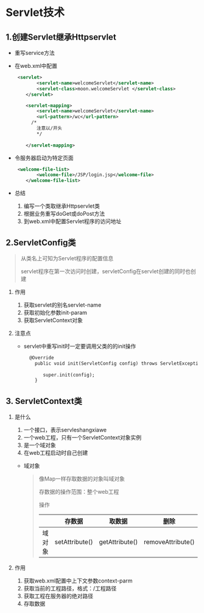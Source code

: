 # Servlet技术



## 1.创建Servlet继承Httpservlet

- 重写service方法



- 在web.xml中配置

  ```xml
   <servlet>
          <servlet-name>welcomeServlet</servlet-name>
          <servlet-class>moon.welcomeServlet </servlet-class>
      </servlet>
  
      <servlet-mapping>
          <servlet-name>welcomeServlet</servlet-name>
          <url-pattern>/wc</url-pattern>
        /* 
          注意以/开头
          */  
          
      </servlet-mapping>
  
  ```

- 令服务器启动为特定页面

  ```xml
   <welcome-file-list>
          <welcome-file>/JSP/login.jsp</welcome-file>
      </welcome-file-list>
  ```

- 总结

  1. 编写一个类取继承Httpservlet类
  2. 根据业务重写doGet或doPost方法
  3. 到web.xml中配置Servlet程序的访问地址



## 2.ServletConfig类

> 从类名上可知为Servlet程序的配置信息
>
> servlet程序在第一次访问时创建，servletConfig在servlet创建的同时也创建



1. 作用

   1. 获取servlet的别名servlet-name
   2. 获取初始化参数init-param
   3. 获取ServletContext对象

2. 注意点

   - servlet中重写init时一定要调用父类的的init操作

     

     ```JSp
       @Override
         public void init(ServletConfig config) throws ServletException{
             
     		super.init(config);
         }
     
     ```



## 3. ServletContext类

1. 是什么

   1. 一个接口，表示servleshangxiawe
   2. 一个web工程，只有一个ServletContext对象实例
   3. 是一个域对象
   4. 在web工程启动时自己创建

   - 域对象

     > 像Map一样存取数据的对象叫域对象
     >
     > 存数据的操作范围：整个web工程
     >
     >    
     >
     > 操作
     >
     > |        |     存数据     |     取数据     |       删除        |
     > | :----: | :------------: | :------------: | :---------------: |
     > | 域对象 | setAttribute() | getAttribute() | removeAttribute() |

2. 作用

   1. 获取web.xml配置中上下文参数context-parm
   2. 获取当前的工程路径，格式：/工程路径
   3. 获取工程在服务器的绝对路径
   4. 存取数据 
   

